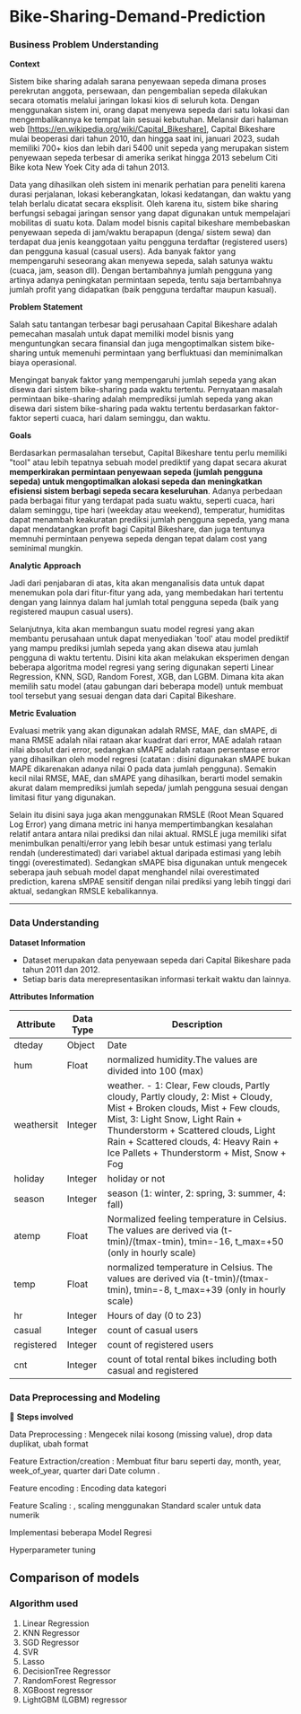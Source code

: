 # Bike-Sharing-Demand-Prediction

### **Business Problem Understanding**

**Context**

Sistem bike sharing adalah sarana penyewaan sepeda dimana proses perekrutan anggota, persewaan, dan pengembalian sepeda dilakukan secara otomatis melalui jaringan lokasi kios di seluruh kota. Dengan menggunakan sistem ini, orang dapat menyewa sepeda dari satu lokasi dan mengembalikannya ke tempat lain sesuai kebutuhan. Melansir dari halaman web [https://en.wikipedia.org/wiki/Capital_Bikeshare], Capital Bikeshare mulai beoperasi dari tahun 2010, dan hingga saat ini, januari 2023, sudah memiliki 700+ kios dan lebih dari 5400 unit sepeda yang merupakan sistem penyewaan sepeda terbesar di amerika serikat hingga 2013 sebelum Citi Bike kota New Yoek City ada di tahun 2013.

Data yang dihasilkan oleh sistem ini menarik perhatian para peneliti karena durasi perjalanan, lokasi keberangkatan, lokasi kedatangan, dan waktu yang telah berlalu dicatat secara eksplisit. Oleh karena itu, sistem bike sharing berfungsi sebagai jaringan sensor yang dapat digunakan untuk mempelajari mobilitas di suatu kota.  Dalam model bisnis capital bikeshare membebaskan penyewaan sepeda di jam/waktu berapapun (denga/ sistem sewa) dan terdapat dua jenis keanggotaan yaitu pengguna terdaftar (registered users) dan pengguna kasual (casual users). Ada banyak faktor yang mempengaruhi seseorang akan menyewa sepeda, salah satunya waktu (cuaca, jam, season dll). Dengan bertambahnya jumlah pengguna yang artinya adanya peningkatan permintaan sepeda, tentu saja bertambahnya jumlah profit yang didapatkan (baik pengguna terdaftar maupun kasual).

**Problem Statement**

Salah satu tantangan terbesar bagi perusahaan Capital Bikeshare adalah pemecahan masalah untuk dapat memiliki model bisnis yang menguntungkan secara finansial dan juga mengoptimalkan sistem bike-sharing untuk memenuhi permintaan yang berfluktuasi dan meminimalkan biaya operasional.

Mengingat banyak faktor yang mempengaruhi jumlah sepeda yang akan disewa dari sistem bike-sharing pada waktu tertentu. Pernyataan masalah permintaan bike-sharing adalah memprediksi jumlah sepeda yang akan disewa dari sistem bike-sharing pada waktu tertentu berdasarkan faktor-faktor seperti cuaca, hari dalam seminggu, dan waktu. 

**Goals**

Berdasarkan permasalahan tersebut, Capital Bikeshare tentu perlu memiliki "tool" atau lebih tepatnya sebuah model prediktif yang dapat secara akurat **memperkirakan permintaan penyewaan sepeda (jumlah pengguna sepeda) untuk mengoptimalkan alokasi sepeda dan meningkatkan efisiensi sistem berbagi sepeda secara keseluruhan**. Adanya perbedaan pada berbagai fitur yang terdapat pada suatu waktu, seperti cuaca, hari dalam seminggu, tipe hari (weekday atau weekend), temperatur, humiditas dapat menambah keakuratan prediksi jumlah pengguna sepeda, yang mana dapat mendatangkan profit bagi Capital Bikeshare, dan juga tentunya memnuhi permintaan penyewa sepeda dengan tepat dalam cost yang seminimal mungkin.

**Analytic Approach**

Jadi dari penjabaran di atas, kita akan menganalisis data untuk dapat menemukan pola dari fitur-fitur yang ada, yang membedakan hari tertentu dengan yang lainnya dalam hal jumlah total pengguna sepeda (baik yang registered maupun casual users). 

Selanjutnya, kita akan membangun suatu model regresi yang akan membantu perusahaan untuk dapat menyediakan 'tool' atau model prediktif yang mampu prediksi jumlah sepeda yang akan disewa atau jumlah pengguna di waktu tertentu. Disini kita akan melakukan eksperimen dengan beberapa algoritma model regresi yang sering digunakan seperti Linear Regression, KNN, SGD, Random Forest, XGB, dan LGBM. Dimana kita akan memilih satu model (atau gabungan dari beberapa model) untuk membuat tool tersebut yang sesuai dengan data dari Capital Bikeshare.

**Metric Evaluation**

Evaluasi metrik yang akan digunakan adalah RMSE, MAE, dan sMAPE, di mana RMSE adalah nilai rataan akar kuadrat dari error, MAE adalah rataan nilai absolut dari error, sedangkan sMAPE adalah rataan persentase error yang dihasilkan oleh model regresi (catatan : disini digunakan sMAPE bukan MAPE dikarenakan adanya nilai 0 pada data jumlah pengguna). Semakin kecil nilai RMSE, MAE, dan sMAPE yang dihasilkan, berarti model semakin akurat dalam memprediksi jumlah sepeda/ jumlah pengguna sesuai dengan limitasi fitur yang digunakan. 

Selain itu disini saya juga akan menggunakan RMSLE (Root Mean Squared Log Error) yang dimana metric ini hanya mempertimbangkan kesalahan relatif antara antara nilai prediksi dan nilai aktual. RMSLE juga memiliki sifat menimbulkan penalti/error yang lebih besar untuk estimasi yang terlalu rendah (underestimated) dari variabel aktual daripada estimasi yang lebih tinggi (overestimated). Sedangkan sMAPE bisa digunakan untuk mengecek seberapa jauh sebuah model dapat menghandel nilai overestimated prediction, karena sMPAE sensitif dengan nilai prediksi yang lebih tinggi dari aktual, sedangkan RMSLE kebalikannya.

****

### **Data Understanding**

**Dataset Information**

- Dataset merupakan data penyewaan sepeda dari Capital Bikeshare pada tahun 2011 dan 2012.
- Setiap baris data merepresentasikan informasi terkait waktu dan lainnya.

**Attributes Information**

| **Attribute** | **Data Type** | **Description** |
| --- | --- | --- |
| dteday | Object | Date |
| hum | Float | normalized humidity.The values are divided into 100 (max)  |
| weathersit | Integer | weather. -	1: Clear, Few clouds, Partly cloudy, Partly cloudy, 2: Mist + Cloudy, Mist + Broken clouds, Mist + Few clouds, Mist, 3: Light Snow, Light Rain + Thunderstorm + Scattered clouds, Light Rain + Scattered clouds, 4: Heavy Rain + Ice Pallets + Thunderstorm + Mist, Snow + Fog |
| holiday | Integer | holiday or not |
| season | Integer | season (1: winter, 2: spring, 3: summer, 4: fall) |
| atemp | Float | Normalized feeling temperature in Celsius. The values are derived via (t-tmin)/(tmax-tmin), tmin=-16, t_max=+50 (only in hourly scale) |
| temp | Float | normalized temperature in Celsius. The values are derived via (t-tmin)/(tmax-tmin), tmin=-8, t_max=+39 (only in hourly scale) |
| hr | Integer | Hours of day (0 to 23) |
| casual | Integer| count of casual users |
| registered | Integer | count of registered users |
| cnt | Integer | count of total rental bikes including both casual and registered |

### Data Preprocessing and Modeling

📑 **Steps involved**

Data Preprocessing : Mengecek nilai kosong (missing value), drop data duplikat, ubah format

Feature Extraction/creation : Membuat fitur baru seperti day, month, year, week_of_year, quarter dari Date column .

Feature encoding : Encoding data kategori

Feature Scaling : , scaling menggunakan Standard scaler untuk data numerik

Implementasi beberapa Model Regresi

Hyperparameter tuning

Comparison of models
-----------------------------------------------------
### Algorithm used

1. Linear Regression
2. KNN Regressor
3. SGD Regressor
4. SVR
5. Lasso
6. DecisionTree Regressor
7. RandomForest Regressor
8. XGBoost regressor
9. LightGBM (LGBM) regressor
